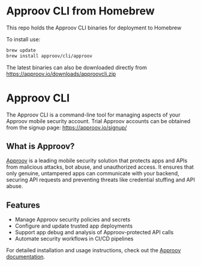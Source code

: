 # Approov CLI from Homebrew

This repo holds the Approov CLI binaries for deployment to Homebrew

To install use:

```Bash
brew update
brew install approov/cli/approov
```

The latest binaries can also be downloaded directly from https://approov.io/downloads/approovcli.zip

# Approov CLI  

The Approov CLI is a command-line tool for managing aspects of your Approov
mobile security account. Trial Approov accounts can be obtained from the signup
page: https://approov.io/signup/

## What is Approov?  

[Approov](https://approov.io) is a leading mobile security solution that
protects apps and APIs from malicious attacks, bot abuse, and unauthorized
access. It ensures that only genuine, untampered apps can communicate with your
backend, securing API requests and preventing threats like credential stuffing
and API abuse.

## Features  

- Manage Approov security policies and secrets  
- Configure and update trusted app deployments  
- Support app debug and analysis of Approov-protected API calls  
- Automate security workflows in CI/CD pipelines  

For detailed installation and usage instructions, check out the
[Approov documentation](https://approov.io/docs).  
